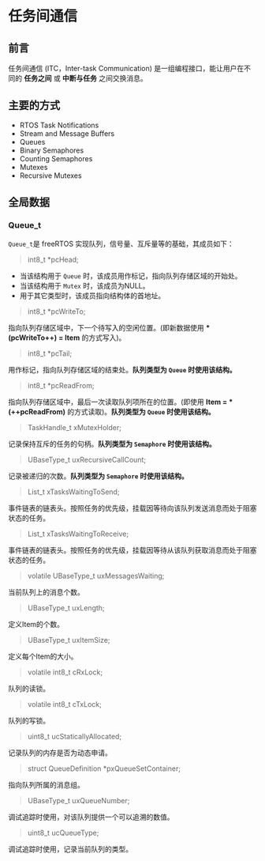 # 任务间通信

## 前言

任务间通信 (ITC，Inter-task Communication) 是一组编程接口，能让用户在不同的 **任务之间** 或 **中断与任务** 之间交换消息。

## 主要的方式

 - RTOS Task Notifications
 - Stream and Message Buffers
 - Queues
 - Binary Semaphores
 - Counting Semaphores
 - Mutexes
 - Recursive Mutexes

## 全局数据

### Queue_t

`Queue_t`是 freeRTOS 实现队列，信号量、互斥量等的基础，其成员如下：

> int8_t *pcHead;

 - 当该结构用于 `Queue` 时，该成员用作标记，指向队列存储区域的开始处。
 - 当该结构用于 `Mutex` 时，该成员为NULL。
 - 用于其它类型时，该成员指向结构体的首地址。

> int8_t *pcWriteTo;

指向队列存储区域中，下一个待写入的空闲位置。(即新数据使用 **\*(pcWriteTo++) = Item** 的方式写入)。

> int8_t *pcTail;

用作标记，指向队列存储区域的结束处。**队列类型为 `Queue` 时使用该结构。**

> int8_t *pcReadFrom;

指向队列存储区域中，最后一次读取队列项所在的位置。(即使用 **Item = \*(++pcReadFrom)** 的方式读取)。**队列类型为 `Queue` 时使用该结构。**

> TaskHandle_t xMutexHolder;

记录保持互斥的任务的句柄。**队列类型为 `Semaphore` 时使用该结构。**

> UBaseType_t uxRecursiveCallCount;

记录被递归的次数。**队列类型为 `Semaphore` 时使用该结构。**

> List_t xTasksWaitingToSend;

事件链表的链表头。按照任务的优先级，挂载因等待向该队列发送消息而处于阻塞状态的任务。

> List_t xTasksWaitingToReceive;

事件链表的链表头。按照任务的优先级，挂载因等待从该队列获取消息而处于阻塞状态的任务。

> volatile UBaseType_t uxMessagesWaiting;

当前队列上的消息个数。

> UBaseType_t uxLength;

定义Item的个数。

> UBaseType_t uxItemSize;

定义每个Item的大小。

> volatile int8_t cRxLock;

队列的读锁。

> volatile int8_t cTxLock;

队列的写锁。

> uint8_t ucStaticallyAllocated;

记录队列的内存是否为动态申请。

> struct QueueDefinition *pxQueueSetContainer;

指向队列所属的消息组。

> UBaseType_t uxQueueNumber;

调试追踪时使用，对该队列提供一个可以追溯的数值。

> uint8_t ucQueueType;

调试追踪时使用，记录当前队列的类型。

